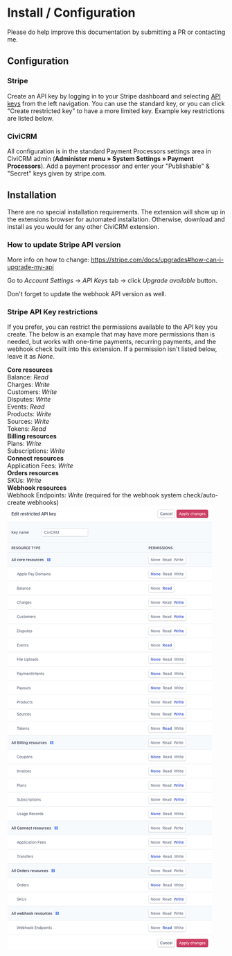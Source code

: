 # Install / Configuration
Please do help improve this documentation by submitting a PR or contacting me.

## Configuration

### Stripe
Create an API key by logging in to your Stripe dashboard and selecting [API keys](https://dashboard.stripe.com/account/apikeys) from the left navigation.  You can use the standard key, or you can click "Create rrestricted key" to have a more limited key.  Example key restrictions are listed below.

### CiviCRM
All configuration is in the standard Payment Processors settings area in CiviCRM admin (**Administer menu » System Settings » Payment Processors**).
Add a payment processor and enter your "Publishable" & "Secret" keys given by stripe.com.  

## Installation
There are no special installation requirements.
The extension will show up in the extensions browser for automated installation.
Otherwise, download and install as you would for any other CiviCRM extension.

### How to update Stripe API version
More info on how to change:  https://stripe.com/docs/upgrades#how-can-i-upgrade-my-api

Go to _Account Settings_ -> _API Keys_ tab -> click _Upgrade available_ button.

Don't forget to update the webhook API version as well.

### Stripe API Key restrictions
If you prefer, you can restrict the permissions available to the API key you create.  The below is an example that may have more permissions than is needed, but works with one-time payments, recurring payments, and the webhook check built into this extension.  If a permission isn't listed below, leave it as *None*.

**Core resources**  
Balance: *Read*  
Charges: *Write*  
Customers: *Write*  
Disputes: *Write*  
Events: *Read*  
Products: *Write*  
Sources: *Write*  
Tokens: *Read*  
**Billing resources**  
Plans: *Write*  
Subscriptions: *Write*  
**Connect resources**  
Application Fees: *Write*  
**Orders resources**  
SKUs: *Write*  
**Webhook resources**  
Webhook Endpoints: *Write* (required for the webhook system check/auto-create webhooks)  
![Example Stripe API Permissions](images/example_api_perms.png)



